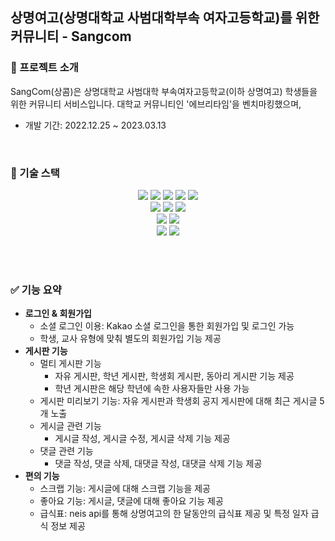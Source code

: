 ## 상명여고(상명대학교 사범대학부속 여자고등학교)를 위한 커뮤니티 - Sangcom

### 👋 프로젝트 소개
SangCom(상콤)은 상명대학교 사범대학 부속여자고등학교(이하 상명여고) 학생들을 위한 커뮤니티 서비스입니다.
대학교 커뮤니티인 '에브리타임'을 벤치마킹했으며, 

- 개발 기간: 2022.12.25 ~ 2023.03.13

<br> 

### 🌟 기술 스택
<div align="center">
  <img src="https://img.shields.io/badge/java-007396?style=for-the-badge&logo=java&logoColor=white"> 
  <img src="https://img.shields.io/badge/springboot-6DB33F?style=for-the-badge&logo=springboot&logoColor=white"> 
  <img src="https://img.shields.io/badge/spring data jpa-6DB33F?style=for-the-badge&logo= &logoColor=white"> 
  <img src="https://img.shields.io/badge/spring security-6DB33F?style=for-the-badge&logo=springsecurity&logoColor=white"> 
  <img src="https://img.shields.io/badge/mysql-4479A1?style=for-the-badge&logo=mysql&logoColor=white"> 
  <br>
  <img src="https://img.shields.io/badge/react-61DAFB?style=for-the-badge&logo=react&logoColor=black"> 
  <img src="https://img.shields.io/badge/react%20router-CA4245?style=for-the-badge&logo=reactrouter&logoColor=black"> 
  <img src="https://img.shields.io/badge/axios-5A29E4?style=for-the-badge&logo=axios&logoColor=white"> 
  <br>
  <img src="https://img.shields.io/badge/gradle-02303A?style=for-the-badge&logo=gradle&logoColor=white">
  <img src="https://img.shields.io/badge/swagger-85EA2D?style=for-the-badge&logo=swagger&logoColor=black">
  <br>
  <img src="https://img.shields.io/badge/figma-F24E1E?style=for-the-badge&logo=figma&logoColor=white"> 
  <img src="https://img.shields.io/badge/github-181717?style=for-the-badge&logo=github&logoColor=white">
</div>

<br><br>

### ✅ 기능 요약
- **로그인 & 회원가입**
  - 소셜 로그인 이용: Kakao 소셜 로그인을 통한 회원가입 및 로그인 가능
  - 학생, 교사 유형에 맞춰 별도의 회원가입 기능 제공
- **게시판 기능**
  - 멀티 게시판 기능
    - 자유 게시판, 학년 게시판, 학생회 게시판, 동아리 게시판 기능 제공
    - 학년 게시판은 해당 학년에 속한 사용자들만 사용 가능
  - 게시판 미리보기 기능: 자유 게시판과 학생회 공지 게시판에 대해 최근 게시글 5개 노출
  - 게시글 관련 기능
    - 게시글 작성, 게시글 수정, 게시글 삭제 기능 제공
  - 댓글 관련 기능
    - 댓글 작성, 댓글 삭제, 대댓글 작성, 대댓글 삭제 기능 제공
- **편의 기능**
  - 스크랩 기능: 게시글에 대해 스크랩 기능을 제공
  - 좋아요 기능: 게시글, 댓글에 대해 좋아요 기능 제공
  - 급식표: neis api를 통해 상명여고의 한 달동안의 급식표 제공 및 특정 일자 급식 정보 제공


<br><br>
